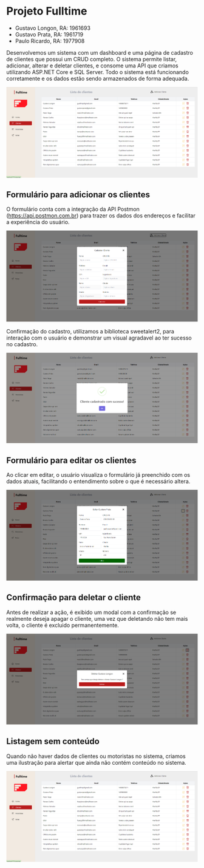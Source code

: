 # Projeto Fulltime

- Gustavo Longon, RA: 1961693
- Gustavo Prata, RA: 1961719
- Paulo Ricardo, RA: 1977908

Desenvolvemos um sistema com um dashboard e uma página de cadastro de clientes que possui um CRUD completo. O sistema permite listar, adicionar, alterar e deletar clientes, e consome uma API que criamos utilizando ASP.NET Core e SQL Server. Todo o sistema está funcionando corretamente e os dados estão sendo armazenados de forma adequada.

![alt text](read-me/image.png)


## Formulário para adicionar os clientes

O formulário conta com a integração da API Postmon (https://api.postmon.com.br) para trazer os dados dos endereços e facilitar a experiência do usuário.

![alt text](read-me/image2.png)

Confirmação do cadastro, utilizamos a biblioteca sweetalert2, para interação com o usuário e demonstrar um visual agradavel ao ter sucesso no cadastro.

![alt text](read-me/image3.png)

## Formulário para editar os clientes

Ao clicar em editar, o usuário visualiza o formulário já preenchido com os dados atuais, facilitando o entendimento sobre o que é necessário altera.

![alt text](read-me/image4.png)

## Confirmação para deletar o cliente

Antes de realizar a ação, é exibido um modal com a confirmação se realmente deseja apagar o cliente, uma vez que deletando não tem mais volta, o cliente é excluido permanentemente.

![alt text](read-me/image5.png)

## Listagem sem conteúdo

Quando não haver dados de clientes ou motoristas no sistema, criamos uma ilustração para alertar que ainda não contém conteúdo no sistema.

![alt text](read-me/image.png)


